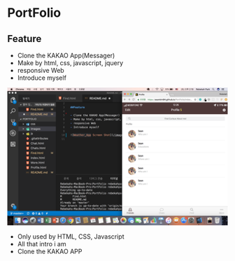 # PortFolio

## Feature

- Clone the KAKAO App(Messager)
- Make by html, css, javascript, jquery
- responsive Web
- Introduce myself

![PortFolio Screen Shot](/images/PortFolio.png?raw=true "Optional Title")

* Only used by HTML, CSS, Javascript
* All that intro i am
* Clone the KAKAO APP
